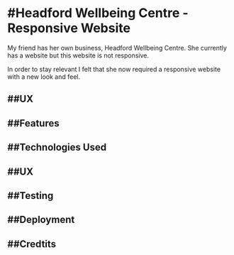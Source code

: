 #Headford Wellbeing Centre - Responsive Website
======================================
My friend has her own business, Headford Wellbeing Centre. She currently has a website but this website is not responsive.

In order to stay relevant I felt that she now required a responsive website with a new look and feel.

##UX
-----------------------------------------

##Features
-----------------------------------------

##Technologies Used
-----------------------------------------

##UX
-----------------------------------------

##Testing
-----------------------------------------

##Deployment
-----------------------------------------

##Credtits
-----------------------------------------
